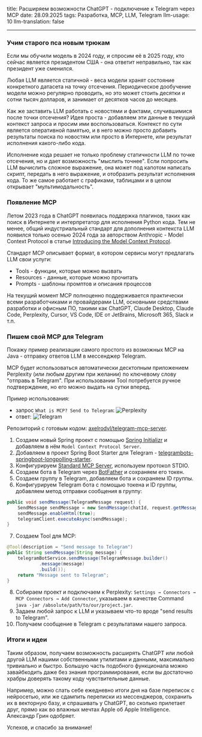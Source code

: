 title: Расширяем возможности ChatGPT - подключение к Telegram через MCP
date: 28.09.2025
tags: Разработка, MCP, LLM, Telegram
llm-usage: 10
llm-translation: false

---

### Учим старого пса новым трюкам
Если мы обучили модель в 2024 году, и спросим её в 2025 году, кто сейчас является президентом США - она ответит неправильно, так как президент уже сменился.

Любая LLM является статичной - веса модели хранят состояние конкретного датасета на точку отсечения. Периодическое дообучение модели можно регулярно проводить, но это может стоить десятки и сотни тысяч долларов, и занимает от десятков часов до месяцев. 

Как же заставить LLM работать с новостями и фактами, случившимися после точки отсечения? Идея проста - добавляем эти данные в текущий контекст запроса и просим ими воспользоваться. Контекст по сути является оперативной памятью, и в него можно просто добавить результаты поиска по новостям или просто в Интернете, или результат исполнения какого-либо кода.

Исполнение кода решает не только проблему статичности LLM по точке отсечения, но и дает возможность "мыслить точнее". Если попросить LLM вычислить сложное выражение, она может под капотом написать скрипт, передать в него выражение, и отобразить результат исполнения кода. То же самое работает с графиками, таблицами и в целом открывает "мультимодальность".


### Появление MCP
Летом 2023 года в ChatGPT появилась поддержка плагинов, таких как поиск в Интернете и интерпретатор для исполнения Python кода. Тем не менее, общий индустриальный стандарт для дополнения контекста LLM появился только осенью 2024 года за авторством Anthropic - Model Context Protocol в статье [Introducing the Model Context Protocol](https://www.anthropic.com/news/model-context-protocol). 

Стандарт MCP описывает формат, в котором сервисы могут предлагать LLM свои услуги:
- Tools - функции, которые можно вызвать
- Resources - данные, которые можно прочитать
- Prompts - шаблоны промптов и описания процессов

На текущий момент MCP полноценно поддерживается практически всеми разработчиками и провайдерами LLM, основными средствами разработки и офисным ПО, такими как ChatGPT, Claude Desktop, Claude Code, Perplexity, Cursor, VS Code, IDE от JetBrains, Microsoft 365, Slack и т.п.

### Пишем свой MCP для Telegram
Покажу пример реализации самого простого из возможных MCP на Java - отправку ответов LLM в мессенджер Telegram.

MCP будет использоваться автоматически десктопным приложением Perplexity (или любым другим при желании) по ключевому слову "отправь в Telegram".
При использовании Tool потребуется ручное подтверждение, но его можно выдать на сутки вперед.

Пример использования: 
- запрос `What is MCP? Send to Telegram`:
![Perplexity](mcp-for-telegram/perplexity-example.png)
- ответ:
![Telegram](mcp-for-telegram/message.png)


Репозиторий с готовым кодом: [axelrodvl/telegram-mcp-server](https://github.com/axelrodvl/telegram-mcp-server).

1. Создаем новый Spring проект с помощью [Spring Initializr](https://start.spring.io) и добавляем в нём `Model Context Protocol Server`.
2. Добавляем в проект Spring Boot Starter для Telegram - [telegrambots-springboot-longpolling-starter](https://rubenlagus.github.io/TelegramBotsDocumentation/lesson-9.html).
3. Конфигурируем [Standard MCP Server](https://docs.spring.io/spring-ai/reference/api/mcp/mcp-server-boot-starter-docs.html), используем протокол STDIO.
4. Создаем бота в Telegram через [BotFather](https://t.me/BotFather) и сохраняем его токен.
5. Создаем группу в Telegram, добавляем бота и сохраняем ID группы.
6. Конфигурируем Telegram бота с помощью токена и ID группы, добавляем метод отправки сообщения в группу:
```java
public void sendMessage(TelegramMessage request) {
    SendMessage sendMessage = new SendMessage(chatId, request.getMessage());
    sendMessage.enableHtml(true);
    telegramClient.executeAsync(sendMessage);
}
```
7. Создаем Tool для MCP:
```java
@Tool(description = "Send message to Telegram")
public String sendMessage(String message) {
    telegramBotService.sendMessage(TelegramMessage.builder()
            .message(message)
            .build());
    return "Message sent to Telegram";
}
```
8. Собираем проект и подключаем к Perplexity: `Settings → Connectors → MCP Connectors → Add Connector`, указываем в качестве Command `java -jar /absolute/path/to/our/project.jar`.
9. Задаем любой запрос к LLM и указываем что-то вроде "send results to Telegram".
10. Получаем сообщение в Telegram с результатами нашего запроса.

### Итоги и идеи
Таким образом, получаем возможность расширять ChatGPT или любой другой LLM нашими собственными утилитами и данными, максимально тривиально и быстро. Большую часть подобного функционала можно завайбкодить даже без знания программирования, если вы достаточно храбры доверять такому коду чувствительные данные.

Например, можно слать себе ежедневно итоги дня на базе переписок с нейросетью, или же сдампить переписки из мессенджеров, сохранить их в векторную базу, и спрашивать у ChatGPT, во сколько прилетает друг, прямо как во влажных мечтах Apple об Apple Intelligence. Александр Грин одобряет.

Успехов, и спасибо за внимание!